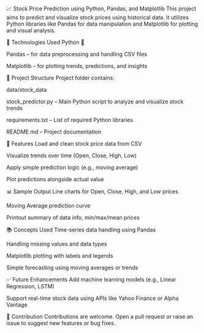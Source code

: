 📈 Stock Price Prediction using Python, Pandas, and Matplotlib
This project aims to predict and visualize stock prices using historical data. It utilizes Python libraries like Pandas for data manipulation and Matplotlib for plotting and visual analysis.

🧰 Technologies Used
Python 🐍

Pandas – for data preprocessing and handling CSV files

Matplotlib – for plotting trends, predictions, and insights

📂 Project Structure
Project folder contains:

data/stock_data

stock_predictor.py – Main Python script to analyze and visualize stock trends

requirements.txt – List of required Python libraries

README.md – Project documentation

📌 Features
Load and clean stock price data from CSV

Visualize trends over time (Open, Close, High, Low)

Apply simple prediction logic (e.g., moving average)

Plot predictions alongside actual value

📊 Sample Output
Line charts for Open, Close, High, and Low prices

Moving Average prediction curve

Printout summary of data info, min/max/mean prices

📚 Concepts Used
Time-series data handling using Pandas

Handling missing values and data types

Matplotlib plotting with labels and legends

Simple forecasting using moving averages or trends

✅ Future Enhancements
Add machine learning models (e.g., Linear Regression, LSTM)

Support real-time stock data using APIs like Yahoo Finance or Alpha Vantage


🤝 Contribution
Contributions are welcome. Open a pull request or raise an issue to suggest new features or bug fixes.
